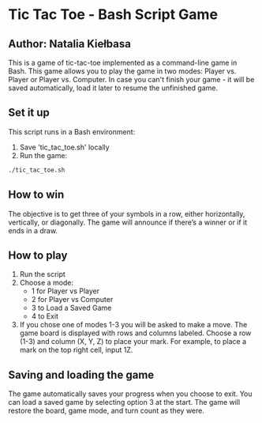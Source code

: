 # Tic Tac Toe - Bash Script Game

## Author: Natalia Kiełbasa

This is a game of tic-tac-toe implemented as a command-line game in Bash. This game allows you to play the game in two modes: 
Player vs. Player or Player vs. Computer. 
In case you can't finish your game - it will be saved automatically, load it later to resume the unfinished game.

## Set it up
This script runs in a Bash environment:
1. Save 'tic_tac_toe.sh' locally
2. Run the game: 
```bash
./tic_tac_toe.sh
```

## How to win
The objective is to get three of your symbols in a row, either horizontally, vertically, or diagonally. The game will announce if there’s a winner or if it ends in a draw.

## How to play
1. Run the script
2. Choose a mode:
    * 1 for Player vs Player
    * 2 for Player vs Computer
    * 3 to Load a Saved Game
    * 4 to Exit
3. If you chose one of modes 1-3 you will be asked to make a move. The game board is displayed with rows and columns labeled. Choose a row (1-3) and column (X, Y, Z) to place your mark. For example, to place a mark on the top right cell, input 1Z.

## Saving and loading the game
The game automatically saves your progress when you choose to exit. You can load a saved game by selecting option 3 at the start. The game will restore the board, game mode, and turn count as they were.
